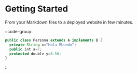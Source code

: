 # Getting Started

From your Markdown files to a deployed website in few minutes.

::code-group

```js [Minimal app.config.ts]
public class Persona extends A implements B {
  private String x="Hola MUundo";
  public int a=7;
  protected double y=8.56;
}
```

::